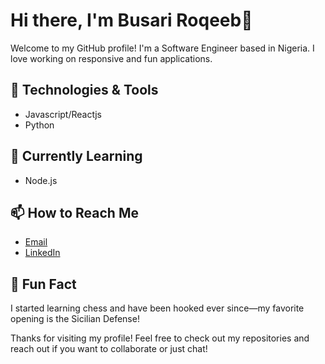 # Hi there, I'm Busari Roqeeb👋

Welcome to my GitHub profile! I'm a Software Engineer based in Nigeria. I love working on responsive and fun applications.

## 🔧 Technologies & Tools
- Javascript/Reactjs
- Python


## 🌱 Currently Learning
- Node.js

## 📫 How to Reach Me
- [Email](busariroqeeb16@gmail.com)
- [LinkedIn](https://www.linkedin.com/in/busariroqeeb)

## 🎉 Fun Fact
I started learning chess and have been hooked ever since—my favorite opening is the Sicilian Defense!

Thanks for visiting my profile! Feel free to check out my repositories and reach out if you want to collaborate or just chat!
